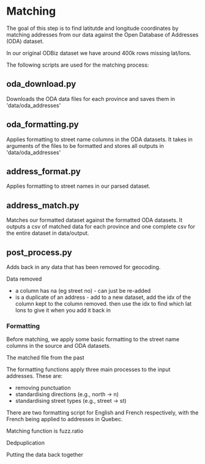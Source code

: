 # Matching
The goal of this step is to find latitutde and longitude coordinates by matching addresses from our data against the Open Database of Addresses (ODA) dataset. 

In our original ODBiz dataset we have around 400k rows missing lat/lons. 

The following scripts are used for the matching process:

## oda_download.py 
Downloads the ODA data files for each province and saves them in 'data/oda_addresses'

## oda_formatting.py
Applies formatting to street name columns in the ODA datasets. It takes in arguments of the files to be formatted and stores all outputs in 'data/oda_addresses'

## address_format.py
Applies formatting to street names in our parsed dataset. 

## address_match.py
Matches our formatted dataset against the formatted ODA datasets. It outputs a csv of matched data for each province and one complete csv for the entire dataset in data/output.

## post_process.py
Adds back in any data that has been removed for geocoding. 



Data removed
- a column has na (eg street no) - can just be re-added
- is a duplicate of an address - add to a new dataset, add the idx of the column kept to the column removed. then use the idx to find which lat lons to give it when you add it back in

### Formatting

Before matching, we apply some basic formatting to the street name columns in the source and ODA datasets.

The matched file from the past 

The formatting functions apply three main processes to the input addresses. These are:
* removing punctuation
* standardising directions (e.g., north &rarr; n)
* standardising street types (e.g., street &rarr; st)

There are two formatting script for English and French respectively, with the French being applied to addresses in Quebec.

Matching function is fuzz.ratio

Dedpuplication

Putting the data back together


